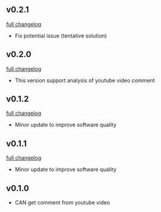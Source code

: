 ## v0.2.1
[full changelog](http://github.com/ysato5654/ytvarb/compare/v0.2.0...v0.2.1)

* Fix potential issue (tentative solution)

## v0.2.0
[full changelog](http://github.com/ysato5654/ytvarb/compare/v0.1.2...v0.2.0)

* This version support analysis of youtube video comment

## v0.1.2
[full changelog](http://github.com/ysato5654/ytvarb/compare/v0.1.1...v0.1.2)

* Minor update to improve software quality

## v0.1.1
[full changelog](http://github.com/ysato5654/ytvarb/compare/v0.1.0...v0.1.1)

* Minor update to improve software quality

## v0.1.0

* CAN get comment from youtube video
